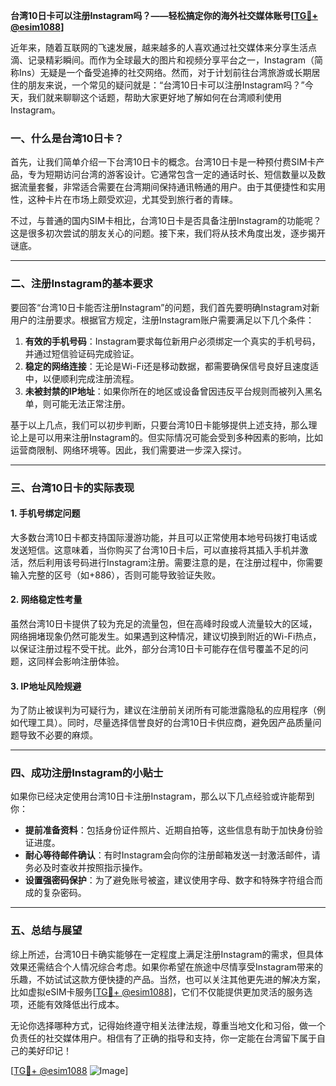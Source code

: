 **台湾10日卡可以注册Instagram吗？——轻松搞定你的海外社交媒体账号[[TG💪+ @esim1088](https://t.me/s/esim1088)]**

近年来，随着互联网的飞速发展，越来越多的人喜欢通过社交媒体来分享生活点滴、记录精彩瞬间。而作为全球最大的图片和视频分享平台之一，Instagram（简称Ins）无疑是一个备受追捧的社交网络。然而，对于计划前往台湾旅游或长期居住的朋友来说，一个常见的疑问就是：“台湾10日卡可以注册Instagram吗？”今天，我们就来聊聊这个话题，帮助大家更好地了解如何在台湾顺利使用Instagram。

### **一、什么是台湾10日卡？**

首先，让我们简单介绍一下台湾10日卡的概念。台湾10日卡是一种预付费SIM卡产品，专为短期访问台湾的游客设计。它通常包含一定的通话时长、短信数量以及数据流量套餐，非常适合需要在台湾期间保持通讯畅通的用户。由于其便捷性和实用性，这种卡片在市场上颇受欢迎，尤其受到旅行者的青睐。

不过，与普通的国内SIM卡相比，台湾10日卡是否具备注册Instagram的功能呢？这是很多初次尝试的朋友关心的问题。接下来，我们将从技术角度出发，逐步揭开谜底。

---

### **二、注册Instagram的基本要求**

要回答“台湾10日卡能否注册Instagram”的问题，我们首先要明确Instagram对新用户的注册要求。根据官方规定，注册Instagram账户需要满足以下几个条件：

1. **有效的手机号码**：Instagram要求每位新用户必须绑定一个真实的手机号码，并通过短信验证码完成验证。
2. **稳定的网络连接**：无论是Wi-Fi还是移动数据，都需要确保信号良好且速度适中，以便顺利完成注册流程。
3. **未被封禁的IP地址**：如果你所在的地区或设备曾因违反平台规则而被列入黑名单，则可能无法正常注册。

基于以上几点，我们可以初步判断，只要台湾10日卡能够提供上述支持，那么理论上是可以用来注册Instagram的。但实际情况可能会受到多种因素的影响，比如运营商限制、网络环境等。因此，我们需要进一步深入探讨。

---

### **三、台湾10日卡的实际表现**

#### **1. 手机号绑定问题**
大多数台湾10日卡都支持国际漫游功能，并且可以正常使用本地号码拨打电话或发送短信。这意味着，当你购买了台湾10日卡后，可以直接将其插入手机并激活，然后利用该号码进行Instagram注册。需要注意的是，在注册过程中，你需要输入完整的区号（如+886），否则可能导致验证失败。

#### **2. 网络稳定性考量**
虽然台湾10日卡提供了较为充足的流量包，但在高峰时段或人流量较大的区域，网络拥堵现象仍然可能发生。如果遇到这种情况，建议切换到附近的Wi-Fi热点，以保证注册过程不受干扰。此外，部分台湾10日卡可能存在信号覆盖不足的问题，这同样会影响注册体验。

#### **3. IP地址风险规避**
为了防止被误判为可疑行为，建议在注册前关闭所有可能泄露隐私的应用程序（例如代理工具）。同时，尽量选择信誉良好的台湾10日卡供应商，避免因产品质量问题导致不必要的麻烦。

---

### **四、成功注册Instagram的小贴士**

如果你已经决定使用台湾10日卡注册Instagram，那么以下几点经验或许能帮到你：

- **提前准备资料**：包括身份证件照片、近期自拍等，这些信息有助于加快身份验证进度。
- **耐心等待邮件确认**：有时Instagram会向你的注册邮箱发送一封激活邮件，请务必及时查收并按照指示操作。
- **设置强密码保护**：为了避免账号被盗，建议使用字母、数字和特殊字符组合而成的复杂密码。

---

### **五、总结与展望**

综上所述，台湾10日卡确实能够在一定程度上满足注册Instagram的需求，但具体效果还需结合个人情况综合考虑。如果你希望在旅途中尽情享受Instagram带来的乐趣，不妨试试这款方便快捷的产品。当然，也可以关注其他更先进的解决方案，比如虚拟eSIM卡服务[[TG💪+ @esim1088](https://t.me/s/esim1088)]，它们不仅能提供更加灵活的服务选项，还能有效降低出行成本。

无论你选择哪种方式，记得始终遵守相关法律法规，尊重当地文化和习俗，做一个负责任的社交媒体用户。相信有了正确的指导和支持，你一定能在台湾留下属于自己的美好印记！

[[TG💪+ @esim1088](https://t.me/s/esim1088) ![Image](https://i.postimg.cc/4NQfJmqS/Snipaste-2025-05-13-00-14-12.png)]